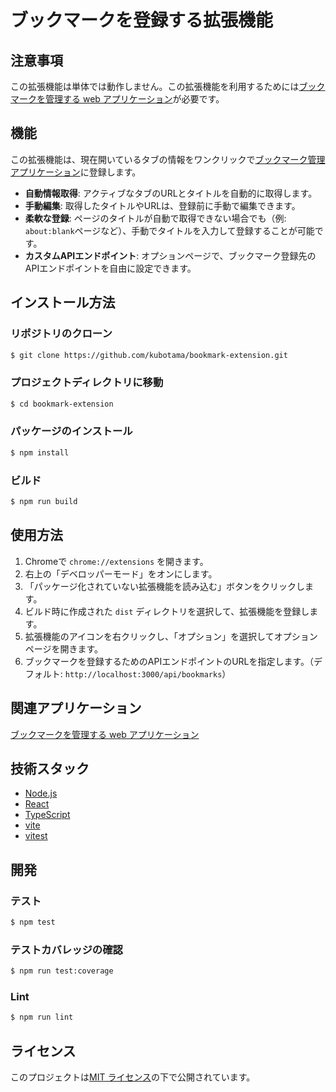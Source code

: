 # ブックマークを登録する拡張機能

## 注意事項

この拡張機能は単体では動作しません。この拡張機能を利用するためには[ブックマークを管理する web アプリケーション](https://github.com/kubotama/linkpage)が必要です。

## 機能

この拡張機能は、現在開いているタブの情報をワンクリックで[ブックマーク管理アプリケーション](https://github.com/kubotama/linkpage)に登録します。

- **自動情報取得**: アクティブなタブのURLとタイトルを自動的に取得します。
- **手動編集**: 取得したタイトルやURLは、登録前に手動で編集できます。
- **柔軟な登録**: ページのタイトルが自動で取得できない場合でも（例: `about:blank`ページなど）、手動でタイトルを入力して登録することが可能です。
- **カスタムAPIエンドポイント**: オプションページで、ブックマーク登録先のAPIエンドポイントを自由に設定できます。

## インストール方法

### リポジトリのクローン

```bash
$ git clone https://github.com/kubotama/bookmark-extension.git
```

### プロジェクトディレクトリに移動

```bash
$ cd bookmark-extension
```

### パッケージのインストール

```bash
$ npm install
```

### ビルド

```bash
$ npm run build
```

## 使用方法

1.  Chromeで `chrome://extensions` を開きます。
2.  右上の「デベロッパーモード」をオンにします。
3.  「パッケージ化されていない拡張機能を読み込む」ボタンをクリックします。
4.  ビルド時に作成された `dist` ディレクトリを選択して、拡張機能を登録します。
5.  拡張機能のアイコンを右クリックし、「オプション」を選択してオプションページを開きます。
6.  ブックマークを登録するためのAPIエンドポイントのURLを指定します。（デフォルト: `http://localhost:3000/api/bookmarks`）

## 関連アプリケーション

[ブックマークを管理する web アプリケーション](https://github.com/kubotama/linkpage)

## 技術スタック

- [Node.js](https://nodejs.org/)
- [React](https://reactjs.org/)
- [TypeScript](https://www.typescriptlang.org/)
- [vite](https://ja.vite.dev/)
- [vitest](https://vitest.dev)

## 開発

### テスト

```bash
$ npm test
```

### テストカバレッジの確認

```bash
$ npm run test:coverage
```

### Lint

```bash
$ npm run lint
```

## ライセンス

このプロジェクトは[MIT ライセンス](LICENSE)の下で公開されています。
